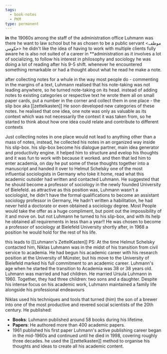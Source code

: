 ```yaml
---
tags:
  - book-notes
  - PKM
type: permanent
---
```

**in** the 19060s among the staff of the administration office Luhmann was there he want to law school but he as chosen to be a public servant <موظف حكومي> he didn't like the idea of having to work with multiple clients fully aware he is also not suited of a career in **administration as it involves a lot of socializing, to follow his interest in philosophy and sociology he was doing a lot of reading after his 9-5 shift. 
whenever he encountered something remarkable or had a thought about what he read he make a note. 

after collecting notes for a whule in the way most people do - commenting in the margins of a text, Luhmann realised that his note-taking was not leading anywhere, so he turned note-taking on its head. instead of adding notes to existing categories or respective text he wrote them all on small paper cards, put a number in the corner and collect them in one place - the slip box aka [[zettelkasten]]
He soon developed new categories of these notes. he realised that one idea, one note was only as valuable as its context which was not necessarily the context it was taken from, so he started to think about how one idea could relate and contribute to different contexts

Just collecting notes in one place would not lead to anything other than a mass of notes, instead, he collected his notes in an organized way inside his slip-box.
his slip-box become his dialogue partner, main idea generator and productivity engine. it helped him to structure and evelop his thoughts and it was fun to work with because it worked. and then that led him to enter academia, on day he put some of these thoughts together into a manuscript and handed it over to Helmut Schelsky one of the most influential sociologists in Germany who toke it home, read what this academic outsider had written and contacted Luhmann. He suggested that he should become a professor of sociology in the newly founded University of Bielefeld. as attractive as this position was, Luhmann wasn't a sociologist, he didn't have the formal qualifications to become an assistant sociology professor in Germany, He hadn't written a habilitation, he had never held a doctorate or even obtained a sociology degree. Most People would take the offer as a huge compliment, but point out the impossibility of it and move on. but not Luhmann he turned to his slip-box, and with its help he obtained all requirements in less than a year!! 
He was chosen to become a professor of sociology at Bielefeld University shortly after, in 1968 a position he would hold for the rest of his life.

this leads to [[Luhmann's ZettelKasten]]
PS:
At the time Helmut Schelsky contacted him, Niklas Luhmann was in the midst of his transition from civil service to academia. He had begun his academic career with his research position at the University of Münster, but his move to the University of Bielefeld marked his full commitment to an academic career.
Luhmann's age when he started the transition to Academia was 38 or 38 years old. 
Luhmann was married and had children. He married Ursula Luhmann in 1960. Together, they had three children: two sons and a daughter. Despite his intense focus on his academic work, Luhmann maintained a family life alongside his professional endeavours

Niklas used his techniques and tools that turned (him) the son of a brewer into one of the most productive and revered social scientists of the 20th century. 
He published: 
- **Books**: Luhmann published around 58 books during his lifetime.
- **Papers**: He authored more than 400 academic papers.
- 1961 published his first paper
Luhmann's active publishing career began in the mid-1960s and continued until he died in 1998, covering roughly three decades.
he used the [[zettelkasten]] method to organise his thoughts and ideas to create all his academic content.

